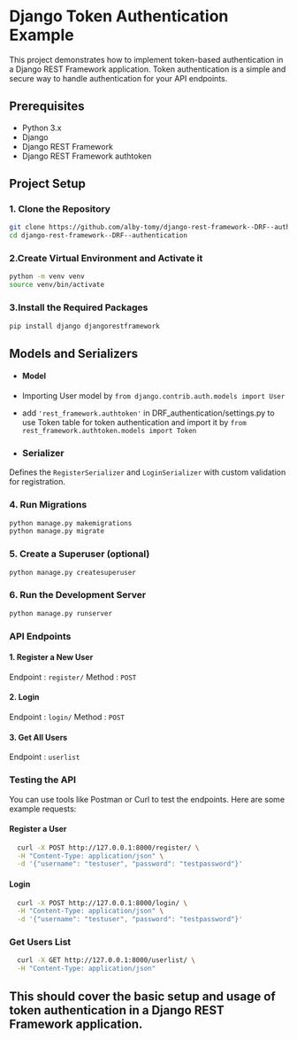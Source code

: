 # Django Token Authentication Example

This project demonstrates how to implement token-based authentication in a Django REST Framework application. Token authentication is a simple and secure way to handle authentication for your API endpoints.

## Prerequisites

- Python 3.x
- Django
- Django REST Framework
- Django REST Framework authtoken

## Project Setup

### 1. Clone the Repository
```bash
git clone https://github.com/alby-tomy/django-rest-framework--DRF--authentication.git
cd django-rest-framework--DRF--authentication

```
### 2.Create Virtual Environment and Activate it
```bash
python -m venv venv
source venv/bin/activate
```

### 3.Install the Required Packages
```bash
pip install django djangorestframework
```

## Models and Serializers
- #### Model
- Importing User model by `from django.contrib.auth.models import User`
- add `'rest_framework.authtoken'` in DRF_authentication/settings.py to use Token table for token authentication and import it by `from rest_framework.authtoken.models import Token`

- ### Serializer
Defines the `RegisterSerializer` and `LoginSerializer` with custom validation for registration.

### 4. Run Migrations
```bash
python manage.py makemigrations
python manage.py migrate
```

### 5. Create a Superuser (optional)
```bash
python manage.py createsuperuser
```

### 6. Run the Development Server
```bash
python manage.py runserver
```

### API Endpoints
#### 1. Register a New User
Endpoint : `register/`
Method : `POST `
#### 2. Login
Endpoint : `login/`
Method : `POST`
#### 3. Get All Users
Endpoint : `userlist`

### Testing the API
You can use tools like Postman or Curl to test the endpoints. Here are some example requests:
#### Register a User
```bash
  curl -X POST http://127.0.0.1:8000/register/ \
  -H "Content-Type: application/json" \
  -d '{"username": "testuser", "password": "testpassword"}'
```

#### Login
```bash
  curl -X POST http://127.0.0.1:8000/login/ \
  -H "Content-Type: application/json" \
  -d '{"username": "testuser", "password": "testpassword"}'
```

### Get Users List
```bash
  curl -X GET http://127.0.0.1:8000/userlist/ \
  -H "Content-Type: application/json"
```

## This should cover the basic setup and usage of token authentication in a Django REST Framework application.

